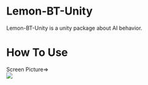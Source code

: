# Lemon-BT-Unity
Lemon-BT-Unity is a unity package about AI behavior.

# How To Use
Screen Picture=>       
![](https://github.com/onelei/Lemon-BT-Unity/blob/master/ImgCache/ide.png) 